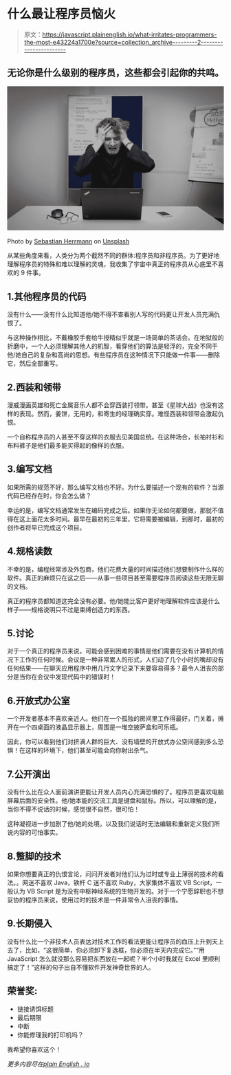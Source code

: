 # 什么最让程序员恼火

> 原文：<https://javascript.plainenglish.io/what-irritates-programmers-the-most-e43224a1700e?source=collection_archive---------2----------------------->

## 无论你是什么级别的程序员，这些都会引起你的共鸣。

![](img/d1fb074f835b3dc5bbd127e3cfd7ccc3.png)

Photo by [Sebastian Herrmann](https://unsplash.com/@officestock?utm_source=medium&utm_medium=referral) on [Unsplash](https://unsplash.com?utm_source=medium&utm_medium=referral)

从某些角度来看，人类分为两个截然不同的群体:程序员和非程序员。为了更好地理解程序员的特殊和难以理解的灵魂，我收集了宇宙中真正的程序员从心底里不喜欢的 9 件事。

## 1.其他程序员的代码

没有什么——没有什么比知道他/她不得不查看别人写的代码更让开发人员充满仇恨了。

与这种操作相比，不戴橡胶手套给牛授精似乎就是一场简单的茶话会。在地狱般的折磨中，一个人必须理解其他人的机智，看穿他们的算法是轻浮的，完全不同于他/她自己的复杂和高尚的思想。有些程序员在这种情况下只能做一件事——删除它，然后全部重写。

## 2.西装和领带

漫威漫画英雄和死亡金属音乐人都不会穿西装打领带。甚至《星球大战》也没有这样的表现。然而，姜饼，无用的，和寄生的经理确实穿。难怪西装和领带会激起仇恨。

一个自称程序员的人甚至不穿这样的衣服去见美国总统。在这种场合，长袖衬衫和布料裤子是他们最多能买得起的像样的衣服。

## 3.编写文档

如果所需的规范不好，那么编写文档也不好。为什么要描述一个现有的软件？当源代码已经存在时，你会怎么做？

幸运的是，编写文档通常发生在编码完成之后。如果你无论如何都要做，那就不值得在这上面花太多时间。最早在最初的三年里，它将需要被编辑，到那时，最初的创作者将早已完成这个项目。

## 4.规格读数

不幸的是，编程经常涉及外包商，他们花费大量的时间描述他们想要制作什么样的软件。真正的麻烦只在这之后——从事一些项目甚至需要程序员阅读这些无限无聊的文档。

真正的程序员都知道这完全没有必要。他/她能比客户更好地理解软件应该是什么样子——规格说明只不过是束缚创造力的东西。

## 5.讨论

对于一个真正的程序员来说，可能会感到困难的事情是他们需要在没有计算机的情况下工作的任何时候。会议是一种非常累人的形式，人们动了几个小时的嘴却没有任何结果——在聊天应用程序中用几行文字记录下来要容易得多？最令人沮丧的部分是当你在会议中发现代码中的错误时！

## 6.开放式办公室

一个开发者基本不喜欢亲近人。他们在一个孤独的房间里工作得最好，门关着，摊开在一个四桌面的液晶显示器上，周围是一堆空披萨盒和可乐瓶。

因此，你可以看到他们对挤满人群的巨大、没有墙壁的开放式办公空间感到多么恐惧！在这样的环境下，他们甚至可能会向你射出杀气。

## 7.公开演出

没有什么比在众人面前演讲更能让开发人员内心充满恐惧的了。程序员更喜欢电脑屏幕后面的安全性。他/她本能的交流工具是键盘和鼠标。所以，可以理解的是，当你不得不说话的时候，感觉很不自然，很可怕！

这种凝视进一步加剧了他/她的处境，以及我们说话时无法编辑和重新定义我们所说内容的可怕事实。

## 8.蹩脚的技术

如果你想要真正的仇恨言论，问问开发者对他们认为过时或专业上薄弱的技术的看法。。网迷不喜欢 Java，铁杆 C 迷不喜欢 Ruby，大家集体不喜欢 VB Script，一般认为 VB Script 是为没有中枢神经系统的生物开发的。对于一个宁愿辞职也不想妥协的程序员来说，使用过时的技术是一件非常令人沮丧的事情。

## 9.长期侵入

没有什么比一个非技术人员表达对技术工作的看法更能让程序员的血压上升到天上去了，比如，“这很简单，你必须卸下复选框，你必须在半天内完成它。”“用 JavaScript 怎么就没那么容易把东西放在一起呢？半个小时我就在 Excel 里顺利搞定了！”这样的句子出自不懂软件开发神奇世界的人。

## 荣誉奖:

*   链接诱饵标题
*   最后期限
*   中断
*   你能修理我的打印机吗？

我希望你喜欢这个！

*更多内容尽在*[*plain English . io*](http://plainenglish.io/)